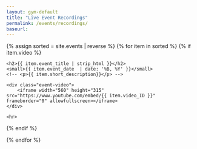 ```yaml
---
layout: gym-default
title: "Live Event Recordings"
permalink: /events/recordings/
baseurl:
---
```


<div markdown = "0"> <!-- This is a hack to force the html to render -->
{% assign sorted = site.events | reverse %}
{% for item in sorted %}
  {% if item.video %}

    <h2>{{ item.event_title | strip_html }}</h2>
    <small>{{ item.event_date  | date: '%B, %Y' }}</small>
    <!-- <p>{{ item.short_description}}</p> -->

    <div class="event-video">
        <iframe width="560" height="315" src="https://www.youtube.com/embed/{{ item.video_ID }}" frameborder="0" allowfullscreen></iframe>
    </div>

    <hr>
  {% endif %}

{% endfor %}
</div>
